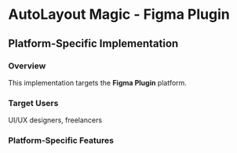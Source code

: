 # AutoLayout Magic - Figma Plugin

## Platform-Specific Implementation

### Overview
This implementation targets the **Figma Plugin** platform.

### Target Users
UI/UX designers, freelancers

### Platform-Specific Features
